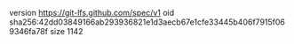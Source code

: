 version https://git-lfs.github.com/spec/v1
oid sha256:42dd03849166ab293936821e1d3aecb67e1cfe33445b406f7915f069346fa78f
size 1142
